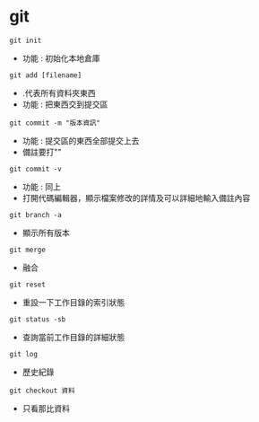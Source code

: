 git 
===
```git init``` 
- 功能 : 初始化本地倉庫 

```git add [filename]``` 
- .代表所有資料夾東西
- 功能 : 把東西交到提交區

```git commit -m "版本資訊"``` 
- 功能 : 提交區的東西全部提交上去
- 備註要打""

```git commit -v```
- 功能 : 同上
- 打開代碼編輯器，顯示檔案修改的詳情及可以詳細地輸入備註內容

```git branch -a```
- 顯示所有版本

```git merge```
- 融合

```git reset ```
- 重設一下工作目錄的索引狀態

```git status -sb```
- 查詢當前工作目錄的詳細狀態

```git log```
- 歷史紀錄

```git checkout 資料```
- 只看那比資料
